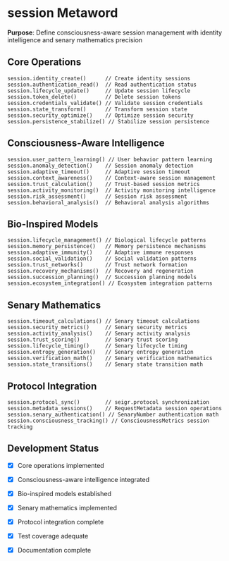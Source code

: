 # session Metaword

**Purpose**: Define consciousness-aware session management with identity intelligence and senary mathematics precision

## Core Operations

```hyphos
session.identity_create()      // Create identity sessions
session.authentication_read()  // Read authentication status
session.lifecycle_update()     // Update session lifecycle
session.token_delete()         // Delete session tokens
session.credentials_validate() // Validate session credentials
session.state_transform()      // Transform session state
session.security_optimize()    // Optimize session security
session.persistence_stabilize() // Stabilize session persistence
```

## Consciousness-Aware Intelligence

```hyphos
session.user_pattern_learning() // User behavior pattern learning
session.anomaly_detection()    // Session anomaly detection
session.adaptive_timeout()     // Adaptive session timeout
session.context_awareness()    // Context-aware session management
session.trust_calculation()    // Trust-based session metrics
session.activity_monitoring()  // Activity monitoring intelligence
session.risk_assessment()      // Session risk assessment
session.behavioral_analysis()  // Behavioral analysis algorithms
```

## Bio-Inspired Models

```hyphos
session.lifecycle_management() // Biological lifecycle patterns
session.memory_persistence()   // Memory persistence mechanisms
session.adaptive_immunity()    // Adaptive immune responses
session.social_validation()    // Social validation patterns
session.trust_networks()       // Trust network formation
session.recovery_mechanisms()  // Recovery and regeneration
session.succession_planning()  // Succession planning models
session.ecosystem_integration() // Ecosystem integration patterns
```

## Senary Mathematics

```hyphos
session.timeout_calculations() // Senary timeout calculations
session.security_metrics()     // Senary security metrics
session.activity_analysis()    // Senary activity analysis
session.trust_scoring()        // Senary trust scoring
session.lifecycle_timing()     // Senary lifecycle timing
session.entropy_generation()   // Senary entropy generation
session.verification_math()    // Senary verification mathematics
session.state_transitions()    // Senary state transition math
```

## Protocol Integration

```hyphos
session.protocol_sync()        // seigr.protocol synchronization
session.metadata_sessions()    // RequestMetadata session operations
session.senary_authentication() // SenaryNumber authentication math
session.consciousness_tracking() // ConsciousnessMetrics session tracking
```

## Development Status

- [x] Core operations implemented
- [x] Consciousness-aware intelligence integrated
- [x] Bio-inspired models established
- [x] Senary mathematics implemented
- [x] Protocol integration complete
- [x] Test coverage adequate
- [x] Documentation complete

